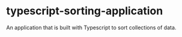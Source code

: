 # typescript-sorting-application
An application that is built with Typescript to sort collections of data. 
